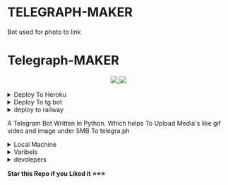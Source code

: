 # TELEGRAPH-MAKER
Bot used for photo to link


# Telegraph-MAKER

  </a>
</p>
<p align="center">
  <a href="https://github.com/kamarjahan/TELEGRAPH-MAKER">
    <img src="https://img.shields.io/github/stars/MoTechYT/MT-TelegraPh?style=social">

  </a>
  
  <a href="https://github.com/kamarjahan/TELEGRAPH-MAKER/fork">
    <img src="https://img.shields.io/github/forks/MoTechYT/MT-TelegraPh?label=Fork&style=social">

  </a>  
</p>

<details><summary>Deploy To Heroku</summary>
<p>
<br>
<a href="https://heroku.com/deploy?template=https://github.com/kamarjahan/TELEGRAPH-MAKER">
  <img src="https://www.herokucdn.com/deploy/button.svg" alt="Deploy">
</a>
</p>
</details>




<details><summary>Deploy To tg bot</summary>
<p>
<br>
<a href="https://telegram.dog/XTZ_HerokuBot?start=a2FtYXJqYWhhbi9URUxFR1JBUEgtTUFLRVIgbWFpbg">
  <img src="https://www.herokucdn.com/deploy/button.svg" alt="Deploy">
</a>
</p>
</details>



<details><summary>deploy to railway</summary>
<p>
<br>
<a href="(https://railway.app/button.svg)(https://railway.app/new/template/JQN1qR&referralCode=Devour)">


THIS BOT WILL DEPLOY ON RAILWAY SUSSESLY BECAUSE RAILWAY ACCEPTED THE BOT
</a>
</p>
</details>


A Telegram Bot Written In Python. Which helps To Upload Media's like gif video and image under 5MB To telegra.ph   

<details><summary>Local Machine</summary>
<p>
<br>
Clone the repository

Install requirements: pip3 install -r requirements.txt

edit the sample_config.py wih your configs

python3 bot.py

Now send /start to you bot to see if it is running!
</a>
</p>
</details>

<details><summary>Varibels</summary>
<p>
<br>
``TG_BOT_TOKEN : YOUR BOT TOKEN. GET IT FROM @BOTFATHER``

``START_MESSAGE : YOUR TELEGRAM APP ID or my.telegram.in``

``BOT_USER_NAME : YOUR TELEGRAM API HASH or my.telegram.in````
</a>
</p>
</details>

<details><summary>devolepers</summary>
<p>
<br>
# Thanks To

Thanks To [devourdevils](https://github.com/devourdevils) 

</a>
</p>
</details>

**Star this Repo if you Liked it ⭐⭐⭐**
